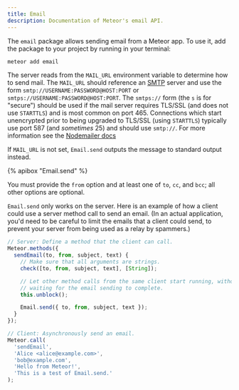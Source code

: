 ```yaml
---
title: Email
description: Documentation of Meteor's email API.
---
```


The `email` package allows sending email from a Meteor app. To use it, add the
package to your project by running in your terminal:

```bash
meteor add email
```

The server reads from the `MAIL_URL` environment variable to determine how to
send mail. The `MAIL_URL` should reference an
[SMTP](https://en.wikipedia.org/wiki/Simple_Mail_Transfer_Protocol) server and
use the form `smtp://USERNAME:PASSWORD@HOST:PORT` or
`smtps://USERNAME:PASSWORD@HOST:PORT`.  The `smtps://` form (the `s` is for
"secure") should be used if the mail server requires TLS/SSL (and does not use
`STARTTLS`) and is most common on port 465.  Connections which start unencrypted
prior to being upgraded to TLS/SSL (using `STARTTLS`) typically use port 587
(and _sometimes_ 25) and should use `smtp://`.  For more information see the
[Nodemailer docs](https://nodemailer.com/smtp/)

If `MAIL_URL` is not set, `Email.send` outputs the message to standard output
instead.

{% apibox "Email.send" %}

You must provide the `from` option and at least one of `to`, `cc`, and `bcc`;
all other options are optional.

`Email.send` only works on the server. Here is an example of how a
client could use a server method call to send an email. (In an actual
application, you'd need to be careful to limit the emails that a
client could send, to prevent your server from being used as a relay
by spammers.)

```js
// Server: Define a method that the client can call.
Meteor.methods({
  sendEmail(to, from, subject, text) {
    // Make sure that all arguments are strings.
    check([to, from, subject, text], [String]);

    // Let other method calls from the same client start running, without
    // waiting for the email sending to complete.
    this.unblock();

    Email.send({ to, from, subject, text });
  }
});

// Client: Asynchronously send an email.
Meteor.call(
  'sendEmail',
  'Alice <alice@example.com>',
  'bob@example.com',
  'Hello from Meteor!',
  'This is a test of Email.send.'
);
```
